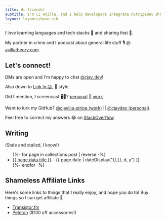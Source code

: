 ```yaml
---
title: Hi friends!
subtitle: I'm CJ Avilla, and I help developers integrate @StripeDev 💳!
layout: layouts/base.njk
---
```


I love learning languages and tech stacks 🥞 and sharing that 🎥.

My partner in crime and I podcast about general life stuff  🎙 @ [avillatheory.com](https://avillatheory.com)

## Let's connect!

DMs are open and I'm happy to chat [@cjav_dev](https://twitter.com/cjav_dev)!

Also down to [Link In 😉](https://www.linkedin.com/in/cjavilla/), 💼 style.

Did I mention, I screencast 🖥🎥?  [personal](https://www.youtube.com/channel/UCYUC-bdnQRJDhZRL2c_NKVw?view_as=subscriber) || [work](https://www.youtube.com/channel/UCd1HAa7hlN5SCQjgCcGnsxw?view_as=subscriber)

Want to lurk my GitHub? [@cjavilla-stripe (work)](https://github.com/cjavilla-stripe) || [@cjavdev (personal)](https://github.com/cjavdev).

Feel free to correct my answers 😂 on [StackOverflow](https://stackoverflow.com/users/2530680/cjav-dev).



## Writing

(Stale and stalled, I know!)

<ul class="listing">
{%- for page in collections.post | reverse -%}
  <li>
    <a href="{{ page.url }}">{{ page.data.title }}</a> -
    <time datetime="{{ page.date }}">{{ page.date | dateDisplay("LLLL d, y") }}</time>
  </li>
{%- endfor -%}
</ul>

## Shameless Affiliate Links

Here's some links to things that I really enjoy, and hope you do to! Buy things so I can get affiliate 🤑

 - [Transistor.fm](https://transistor.fm/?via=cj)
 - [Peloton](https://www.onepeloton.com/referrals/PV6BBX/social-share) ($100 off accessories!)
<!--  - [TaxJar](https://taxjar.grsm.io/cjavilla8858) -->
<!--  - [TradeGecko](https://go.tradegecko.com/register?code=cjavilla) -->
